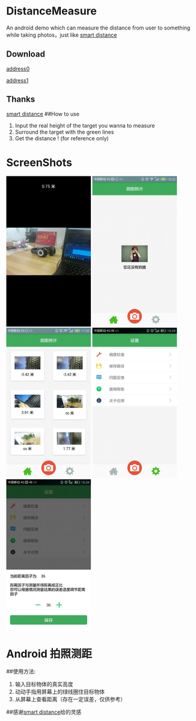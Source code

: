 # DistanceMeasure
An android demo which can measure the distance from user to something while taking photos，just like [smart distance](http://www.wandoujia.com/apps/kr.sira.distance)
## Download 

[address0](http://fir.im/DistanceMeasure)

[address1](http://www.wandoujia.com/apps/net.sxkeji.xddistance)


## Thanks 

[smart distance](http://www.wandoujia.com/apps/kr.sira.distance)
##How to use
1. Input the real height of the target you wanna to measure
2. Surround the target with the green lines
3. Get the distance ! (for reference only)

# ScreenShots
<img src="/screenshots/screen_0.jpeg" height="400px">
<img src="/screenshots/screen_1.jpeg" height="400px">
<img src="/screenshots/screen_2.jpeg" height="400px">
<img src="/screenshots/screen_3.jpeg" height="400px">
<img src="/screenshots/screen_4.jpeg" height="400px">

# Android 拍照测距

##使用方法:
 1. 输入目标物体的真实高度
 2. 动动手指用屏幕上的绿线圈住目标物体
 3. 从屏幕上查看距离（存在一定误差，仅供参考）
 
##感谢[smart distance](http://www.wandoujia.com/apps/kr.sira.distance)给的灵感
